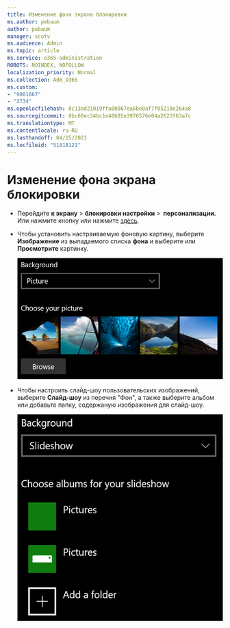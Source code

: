 ```yaml
---
title: Изменение фона экрана блокировки
ms.author: pebaum
author: pebaum
manager: scotv
ms.audience: Admin
ms.topic: article
ms.service: o365-administration
ROBOTS: NOINDEX, NOFOLLOW
localization_priority: Normal
ms.collection: Adm_O365
ms.custom:
- "9001667"
- "3734"
ms.openlocfilehash: 8c13ad21019ffa00067ea6be0af7f05210e264a8
ms.sourcegitcommit: 8bc60ec34bc1e40685e3976576e04a2623f63a7c
ms.translationtype: MT
ms.contentlocale: ru-RU
ms.lasthandoff: 04/15/2021
ms.locfileid: "51818121"
---
```

# <a name="change-your-lock-screen-background"></a>Изменение фона экрана блокировки

- Перейдите **к экрану**  >  **блокировки настройки**  >  **персонализации.** Или нажмите кнопку или нажмите [здесь](ms-settings:lockscreen?activationSource=GetHelp).

- Чтобы установить настраиваемую фоновую картину, выберите **Изображение** из выпадаемого списка **фона** и выберите или **Просмотрите** картинку.

  ![Установите настраиваемую фоновую картину.](media/set-custom-background-pic.png)

- Чтобы настроить слайд-шоу пользовательских изображений, выберите  **Слайд-шоу** из перечня "Фон", а также выберите альбом или добавьте папку, содержаную изображения для слайд-шоу.

  ![Настройка слайд-шоу пользовательских изображений.](media/set-up-slideshow-background.png)
